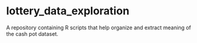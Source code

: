 # lottery_data_exploration
A repository containing R scripts that help organize and extract meaning of the cash pot dataset.
